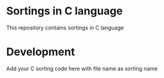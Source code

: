 # Sortings in C language
This repository contains sortings in C language

# Development
Add your C sorting code here with file name as sorting name